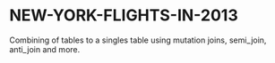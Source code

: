 # NEW-YORK-FLIGHTS-IN-2013
Combining of tables to a singles table using mutation joins, semi_join, anti_join and more. 
